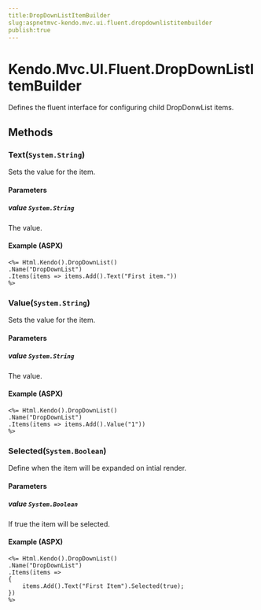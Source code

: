 ```yaml
---
title:DropDownListItemBuilder
slug:aspnetmvc-kendo.mvc.ui.fluent.dropdownlistitembuilder
publish:true
---
```


# Kendo.Mvc.UI.Fluent.DropDownListItemBuilder
Defines the fluent interface for configuring child DropDonwList items.



## Methods

### Text(`System.String`)
Sets the value for the item.


#### Parameters

##### value `System.String`
The value.




#### Example (ASPX)
    <%= Html.Kendo().DropDownList()
    .Name("DropDownList")
    .Items(items => items.Add().Text("First item."))
    %>


### Value(`System.String`)
Sets the value for the item.


#### Parameters

##### value `System.String`
The value.




#### Example (ASPX)
    <%= Html.Kendo().DropDownList()
    .Name("DropDownList")
    .Items(items => items.Add().Value("1"))
    %>


### Selected(`System.Boolean`)
Define when the item will be expanded on intial render.


#### Parameters

##### value `System.Boolean`
If true the item will be selected.




#### Example (ASPX)
    <%= Html.Kendo().DropDownList()
    .Name("DropDownList")
    .Items(items =>
    {
        items.Add().Text("First Item").Selected(true);
    })
    %>



